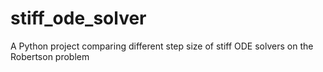 # stiff_ode_solver
A Python project comparing different step size of stiff ODE solvers on the Robertson problem
